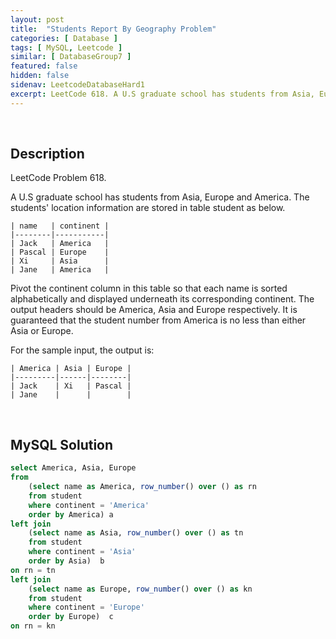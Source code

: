```yaml
---
layout: post
title:  "Students Report By Geography Problem"
categories: [ Database ]
tags: [ MySQL, Leetcode ]
similar: [ DatabaseGroup7 ]
featured: false
hidden: false
sidenav: LeetcodeDatabaseHard1
excerpt: LeetCode 618. A U.S graduate school has students from Asia, Europe and America. 
---
```


<br />

## Description

LeetCode Problem 618. 

A U.S graduate school has students from Asia, Europe and America. The students' location information are stored in table student as below.
 
```
| name   | continent |
|--------|-----------|
| Jack   | America   |
| Pascal | Europe    |
| Xi     | Asia      |
| Jane   | America   |
```

Pivot the continent column in this table so that each name is sorted alphabetically and displayed underneath its corresponding continent. The output headers should be America, Asia and Europe respectively. It is guaranteed that the student number from America is no less than either Asia or Europe.
 

For the sample input, the output is:
 
```
| America | Asia | Europe |
|---------|------|--------|
| Jack    | Xi   | Pascal |
| Jane    |      |        |
```

<br />

## MySQL Solution


```sql
select America, Asia, Europe
from 
    (select name as America, row_number() over () as rn
    from student
    where continent = 'America'
    order by America) a
left join     
    (select name as Asia, row_number() over () as tn
    from student
    where continent = 'Asia'
    order by Asia)  b
on rn = tn    
left join
    (select name as Europe, row_number() over () as kn
    from student
    where continent = 'Europe'
    order by Europe)  c    
on rn = kn
```
